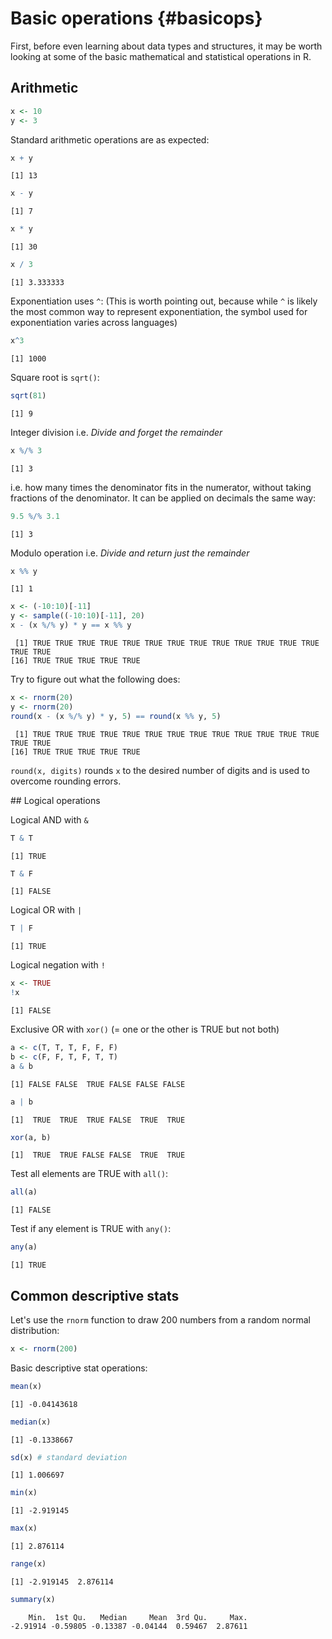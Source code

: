 # Basic operations {#basicops}

First, before even learning about data types and structures, it may be worth looking at some of the basic mathematical and statistical operations in R.



## Arithmetic


```r
x <- 10
y <- 3
```

Standard arithmetic operations are as expected:


```r
x + y
```

```
[1] 13
```

```r
x - y
```

```
[1] 7
```

```r
x * y
```

```
[1] 30
```

```r
x / 3
```

```
[1] 3.333333
```
Exponentiation uses `^`:
(This is worth pointing out, because while `^` is likely the most common way to represent exponentiation, the symbol used for exponentiation varies across languages)


```r
x^3
```

```
[1] 1000
```

Square root is `sqrt()`:


```r
sqrt(81)
```

```
[1] 9
```

Integer division 
i.e. *Divide and forget the remainder*


```r
x %/% 3
```

```
[1] 3
```

i.e. how many times the denominator fits in the numerator, without taking fractions of the denominator. It can be applied on decimals the same way:


```r
9.5 %/% 3.1
```

```
[1] 3
```

Modulo operation
i.e. *Divide and return just the remainder*


```r
x %% y
```

```
[1] 1
```

```r
x <- (-10:10)[-11]
y <- sample((-10:10)[-11], 20)
x - (x %/% y) * y == x %% y
```

```
 [1] TRUE TRUE TRUE TRUE TRUE TRUE TRUE TRUE TRUE TRUE TRUE TRUE TRUE TRUE TRUE
[16] TRUE TRUE TRUE TRUE TRUE
```
Try to figure out what the following does:  


```r
x <- rnorm(20)
y <- rnorm(20)
round(x - (x %/% y) * y, 5) == round(x %% y, 5)
```

```
 [1] TRUE TRUE TRUE TRUE TRUE TRUE TRUE TRUE TRUE TRUE TRUE TRUE TRUE TRUE TRUE
[16] TRUE TRUE TRUE TRUE TRUE
```

<div class="info">
<p><code>round(x, digits)</code> rounds <code>x</code> to the desired number of digits and is used to overcome rounding errors.</p>
</div>
## Logical operations

Logical AND with `&`


```r
T & T
```

```
[1] TRUE
```


```r
T & F
```

```
[1] FALSE
```

Logical OR with `|`


```r
T | F
```

```
[1] TRUE
```

Logical negation with `!`


```r
x <- TRUE
!x
```

```
[1] FALSE
```

Exclusive OR with `xor()`
(= one or the other is TRUE but not both)


```r
a <- c(T, T, T, F, F, F)
b <- c(F, F, T, F, T, T)
a & b
```

```
[1] FALSE FALSE  TRUE FALSE FALSE FALSE
```

```r
a | b
```

```
[1]  TRUE  TRUE  TRUE FALSE  TRUE  TRUE
```

```r
xor(a, b)
```

```
[1]  TRUE  TRUE FALSE FALSE  TRUE  TRUE
```

Test all elements are TRUE with `all()`:


```r
all(a)
```

```
[1] FALSE
```

Test if any element is TRUE with `any()`:


```r
any(a)
```

```
[1] TRUE
```

## Common descriptive stats

Let's use the `rnorm` function to draw 200 numbers from a random normal distribution:


```r
x <- rnorm(200)
```

Basic descriptive stat operations:


```r
mean(x)
```

```
[1] -0.04143618
```

```r
median(x)
```

```
[1] -0.1338667
```

```r
sd(x) # standard deviation
```

```
[1] 1.006697
```

```r
min(x)
```

```
[1] -2.919145
```

```r
max(x)
```

```
[1] 2.876114
```

```r
range(x)
```

```
[1] -2.919145  2.876114
```

```r
summary(x)
```

```
    Min.  1st Qu.   Median     Mean  3rd Qu.     Max. 
-2.91914 -0.59805 -0.13387 -0.04144  0.59467  2.87611 
```
